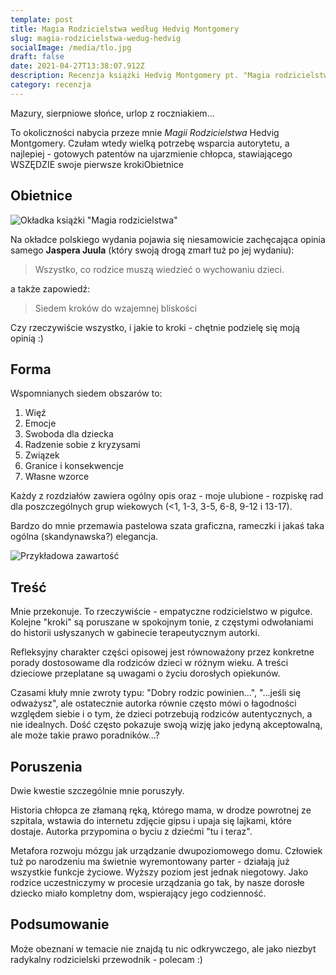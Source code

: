 ```yaml
---
template: post
title: Magia Rodzicielstwa według Hedvig Montgomery
slug: magia-rodzicielstwa-wedug-hedvig
socialImage: /media/tlo.jpg
draft: false
date: 2021-04-27T13:38:07.912Z
description: Recenzja książki Hedvig Montgomery pt. "Magia rodzicielstwa"
category: recenzja
---
```

Mazury, sierpniowe słońce, urlop z roczniakiem...

To okoliczności nabycia przeze mnie *Magii Rodzicielstwa* Hedvig Montgomery. Czułam wtedy wielką potrzebę wsparcia autorytetu, a najlepiej - gotowych patentów na ujarzmienie chłopca, stawiającego WSZĘDZIE swoje pierwsze krokiObietnice

## Obietnice

![Okładka książki "Magia rodzicielstwa"](/media/20210421_212318.jpg "Okładka")

Na okładce polskiego wydania pojawia się niesamowicie zachęcająca opinia samego **Jaspera Juula** (który swoją drogą zmarł tuż po jej wydaniu):

> Wszystko, co rodzice muszą wiedzieć o wychowaniu dzieci.

a także zapowiedź:

> Siedem kroków do wzajemnej bliskości 

Czy rzeczywiście wszystko, i jakie to kroki - chętnie podzielę się moją opinią :) 

## Forma

Wspomnianych siedem obszarów to:

1. Więź
2. Emocje
3. Swoboda dla dziecka
4. Radzenie sobie z kryzysami
5. Związek
6. Granice i konsekwencje
7. Własne wzorce

Każdy z rozdziałów zawiera ogólny opis oraz - moje ulubione - rozpiskę rad dla poszczególnych grup wiekowych (<1, 1-3, 3-5, 6-8, 9-12 i 13-17).

Bardzo do mnie przemawia pastelowa szata graficzna, rameczki i jakaś taka ogólna (skandynawska?) elegancja.

![Przykładowa zawartość](/media/20210421_212356.jpg "Przykładowa zawartość")

## Treść

Mnie przekonuje. To rzeczywiście - empatyczne rodzicielstwo w pigułce. Kolejne "kroki" są poruszane w spokojnym tonie, z częstymi odwołaniami do historii usłyszanych w gabinecie terapeutycznym autorki.

Refleksyjny charakter części opisowej jest równoważony przez konkretne porady dostosowame dla rodziców dzieci w różnym wieku. A treści dzieciowe przeplatane są uwagami o życiu dorosłych opiekunów. 

Czasami kłuły mnie zwroty typu: "Dobry rodzic powinien...", "...jeśli się odważysz", ale ostatecznie autorka równie często mówi o łagodności względem siebie i o tym, że dzieci potrzebują rodziców autentycznych, a nie idealnych. Dość często pokazuje swoją wizję jako jedyną akceptowalną, ale może takie prawo poradników...?

## Poruszenia

Dwie kwestie szczególnie mnie poruszyły.

Historia chłopca ze złamaną ręką, którego mama, w drodze powrotnej ze szpitala, wstawia do internetu zdjęcie gipsu i upaja się lajkami, które dostaje. Autorka przypomina o byciu z dziećmi "tu i teraz".

Metafora rozwoju mózgu jak urządzanie dwupoziomowego domu. Człowiek tuż po narodzeniu ma świetnie wyremontowany parter - działają już wszystkie funkcje życiowe. Wyższy poziom jest jednak niegotowy. Jako rodzice uczestniczymy w procesie urządzania go tak, by nasze dorosłe dziecko miało kompletny dom, wspierający jego codzienność.

## Podsumowanie

Może obeznani w temacie nie znajdą tu nic odkrywczego, ale jako niezbyt radykalny rodzicielski przewodnik - polecam :)